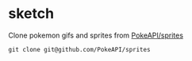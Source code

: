 # sketch

Clone pokemon gifs and sprites from
[PokeAPI/sprites](https://github.com/PokeAPI/sprites)

```
git clone git@github.com/PokeAPI/sprites
```

